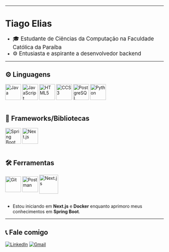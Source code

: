 ___

# Tiago Elias

<ul>
  <li><span style="font-size: 17px;">🎓 Estudante de Ciências da Computação na Faculdade Católica da Paraíba</span></li>
  <li><span style="font-size: 17px;">⚙️ Entusiasta e aspirante a desenvolvedor backend</span></li>
</ul>

___

## ⚙️ Linguagens
<div style="display: inline_block">
    <img align="center" alt="Java" height="50" width="50" src="https://cdn.jsdelivr.net/gh/devicons/devicon@latest/icons/java/java-original.svg">
    <img align="center" alt="JavaScript" height="50" width="50" src="https://cdn.jsdelivr.net/gh/devicons/devicon@latest/icons/javascript/javascript-original.svg">
    <img align="center" alt="HTML5" height="50" width="50" src="https://cdn.jsdelivr.net/gh/devicons/devicon@latest/icons/html5/html5-original.svg">
    <img align="center" alt="CCS3" height="50" width="50" src="https://cdn.jsdelivr.net/gh/devicons/devicon@latest/icons/css3/css3-original.svg">
    <img align="center" alt="PostgreSQL" height="50" width="50" src="https://cdn.jsdelivr.net/gh/devicons/devicon@latest/icons/postgresql/postgresql-original.svg">
    <img align="center" alt="Python" height="50" width="50" src="https://cdn.jsdelivr.net/gh/devicons/devicon@latest/icons/python/python-original.svg">
</div><br>

## 📌 Frameworks/Bibliotecas
<div style="display: inline_block">
    <img align="center" alt="Spring Boot" height="50" width="50" src="https://cdn.jsdelivr.net/gh/devicons/devicon@latest/icons/spring/spring-original.svg">
    <img align="center" alt="Next.js" height="50" width="50" src="https://cdn.jsdelivr.net/gh/devicons/devicon@latest/icons/nextjs/nextjs-original.svg">
</div><br>

## 🛠️ Ferramentas
<div style="display: inline_block">
    <img align="center" alt="Git" height="50" width="50" src="https://cdn.jsdelivr.net/gh/devicons/devicon@latest/icons/git/git-original.svg">
    <img align="center" alt="Postman" height="50" width="50" src="https://cdn.jsdelivr.net/gh/devicons/devicon@latest/icons/postman/postman-original.svg">
    <img align="center" alt="Next.js" height="60" width=60" src="https://cdn.jsdelivr.net/gh/devicons/devicon@latest/icons/docker/docker-original.svg">
</div><br>

* Estou iniciando em __Next.js__ e __Docker__ enquanto aprimoro meus conhecimentos em __Spring Boot__.
___


## 📞 Fale comigo 
[![LinkedIn](https://img.shields.io/badge/linkedin-%230077B5.svg?style=for-the-badge&logo=linkedin&logoColor=white)](https://www.linkedin.com/in/tiago-elias-246008366/)
[![Gmail](https://img.shields.io/badge/Gmail-D14836?style=for-the-badge&logo=gmail&logoColor=white)](mailto:tiagoeliassilva2005@gmail.com)